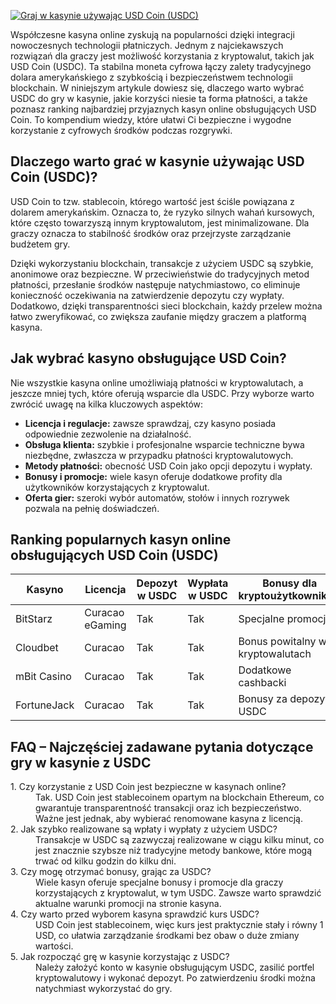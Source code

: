 [![Graj w kasynie używając USD Coin (USDC)](https://123-caf.pages.dev/gitsignup.png)](https://vrmoo.ru/Bt82HjjY)

<p>Współczesne kasyna online zyskują na popularności dzięki integracji nowoczesnych technologii płatniczych. Jednym z najciekawszych rozwiązań dla graczy jest możliwość korzystania z kryptowalut, takich jak USD Coin (USDC). Ta stabilna moneta cyfrowa łączy zalety tradycyjnego dolara amerykańskiego z szybkością i bezpieczeństwem technologii blockchain. W niniejszym artykule dowiesz się, dlaczego warto wybrać USDC do gry w kasynie, jakie korzyści niesie ta forma płatności, a także poznasz ranking najbardziej przyjaznych kasyn online obsługujących USD Coin. To kompendium wiedzy, które ułatwi Ci bezpieczne i wygodne korzystanie z cyfrowych środków podczas rozgrywki.</p>  <h2>Dlaczego warto grać w kasynie używając USD Coin (USDC)?</h2> <p>USD Coin to tzw. stablecoin, którego wartość jest ściśle powiązana z dolarem amerykańskim. Oznacza to, że ryzyko silnych wahań kursowych, które często towarzyszą innym kryptowalutom, jest minimalizowane. Dla graczy oznacza to stabilność środków oraz przejrzyste zarządzanie budżetem gry.</p> <p>Dzięki wykorzystaniu blockchain, transakcje z użyciem USDC są szybkie, anonimowe oraz bezpieczne. W przeciwieństwie do tradycyjnych metod płatności, przesłanie środków następuje natychmiastowo, co eliminuje konieczność oczekiwania na zatwierdzenie depozytu czy wypłaty. Dodatkowo, dzięki transparentności sieci blockchain, każdy przelew można łatwo zweryfikować, co zwiększa zaufanie między graczem a platformą kasyna.</p>  <h2>Jak wybrać kasyno obsługujące USD Coin?</h2> <p>Nie wszystkie kasyna online umożliwiają płatności w kryptowalutach, a jeszcze mniej tych, które oferują wsparcie dla USDC. Przy wyborze warto zwrócić uwagę na kilka kluczowych aspektów:</p> <ul>   <li><strong>Licencja i regulacje:</strong> zawsze sprawdzaj, czy kasyno posiada odpowiednie zezwolenie na działalność.</li>   <li><strong>Obsługa klienta:</strong> szybkie i profesjonalne wsparcie techniczne bywa niezbędne, zwłaszcza w przypadku płatności kryptowalutowych.</li>   <li><strong>Metody płatności:</strong> obecność USD Coin jako opcji depozytu i wypłaty.</li>   <li><strong>Bonusy i promocje:</strong> wiele kasyn oferuje dodatkowe profity dla użytkowników korzystających z kryptowalut.</li>   <li><strong>Oferta gier:</strong> szeroki wybór automatów, stołów i innych rozrywek pozwala na pełnię doświadczeń.</li> </ul>  <h2>Ranking popularnych kasyn online obsługujących USD Coin (USDC)</h2> <table>   <thead>     <tr>       <th>Kasyno</th>       <th>Licencja</th>       <th>Depozyt w USDC</th>       <th>Wypłata w USDC</th>       <th>Bonusy dla kryptoużytkowników</th>     </tr>   </thead>   <tbody>     <tr>       <td>BitStarz</td>       <td>Curacao eGaming</td>       <td>Tak</td>       <td>Tak</td>       <td>Specjalne promocje</td>     </tr>     <tr>       <td>Cloudbet</td>       <td>Curacao</td>       <td>Tak</td>       <td>Tak</td>       <td>Bonus powitalny w kryptowalutach</td>     </tr>     <tr>       <td>mBit Casino</td>       <td>Curacao</td>       <td>Tak</td>       <td>Tak</td>       <td>Dodatkowe cashbacki</td>     </tr>     <tr>       <td>FortuneJack</td>       <td>Curacao</td>       <td>Tak</td>       <td>Tak</td>       <td>Bonusy za depozyt w USDC</td>     </tr>   </tbody> </table>  <h2>FAQ – Najczęściej zadawane pytania dotyczące gry w kasynie z USDC</h2> <dl>   <dt>1. Czy korzystanie z USD Coin jest bezpieczne w kasynach online?</dt>   <dd>Tak. USD Coin jest stablecoinem opartym na blockchain Ethereum, co gwarantuje transparentność transakcji oraz ich bezpieczeństwo. Ważne jest jednak, aby wybierać renomowane kasyna z licencją.</dd>    <dt>2. Jak szybko realizowane są wpłaty i wypłaty z użyciem USDC?</dt>   <dd>Transakcje w USDC są zazwyczaj realizowane w ciągu kilku minut, co jest znacznie szybsze niż tradycyjne metody bankowe, które mogą trwać od kilku godzin do kilku dni.</dd>    <dt>3. Czy mogę otrzymać bonusy, grając za USDC?</dt>   <dd>Wiele kasyn oferuje specjalne bonusy i promocje dla graczy korzystających z kryptowalut, w tym USDC. Zawsze warto sprawdzić aktualne warunki promocji na stronie kasyna.</dd>    <dt>4. Czy warto przed wyborem kasyna sprawdzić kurs USDC?</dt>   <dd>USD Coin jest stablecoinem, więc kurs jest praktycznie stały i równy 1 USD, co ułatwia zarządzanie środkami bez obaw o duże zmiany wartości.</dd>    <dt>5. Jak rozpocząć grę w kasynie korzystając z USDC?</dt>   <dd>Należy założyć konto w kasynie obsługującym USDC, zasilić portfel kryptowalutowy i wykonać depozyt. Po zatwierdzeniu środki można natychmiast wykorzystać do gry.</dd> </dl>